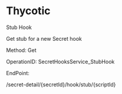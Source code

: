 #     Thycotic


Stub Hook

Get stub for a new Secret hook

Method: Get

OperationID: SecretHooksService_StubHook

EndPoint:

/secret-detail/{secretId}/hook/stub/{scriptId}
